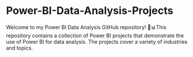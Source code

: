 # Power-BI-Data-Analysis-Projects
Welcome to my Power BI Data Analysis GitHub repository! 🐍📊This repository contains a collection of Power BI projects that demonstrate the use of Power BI for data analysis. The projects cover a variety of industries and topics.
